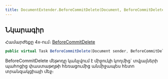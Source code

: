 ```yaml
---
title: DocumentExtender.BeforeCommitDelete(Document, BeforeCommitDeleteEventArgs) մեթոդ
---
```


## Նկարագիր

Համարժեքը 4x-ում։ [BeforeCommitDelete](https://armsoft.github.io/as4x-docs/HTM/ProgrGuide/ScriptProcs/DocExtenderEvents/BeforeCommitDelete.html)

```c#
public virtual Task BeforeCommitDelete(Document sender, BeforeCommitDeleteEventArgs args)
```

BeforeCommitDelete մեթոդը կանչվում է միջուկի կողմից` տվյալների պահոցից փաստաթղթի հեռացումից անմիջապես հետո տրանզակցիայի մեջ։ 

